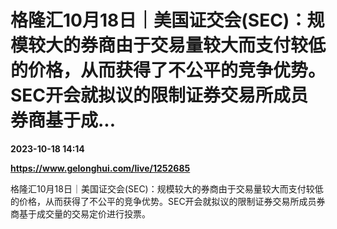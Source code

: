 # 格隆汇10月18日｜美国证交会(SEC)：规模较大的券商由于交易量较大而支付较低的价格，从而获得了不公平的竞争优势。SEC开会就拟议的限制证券交易所成员券商基于成...

**2023-10-18 14:14**

**https://www.gelonghui.com/live/1252685**

格隆汇10月18日｜美国证交会(SEC)：规模较大的券商由于交易量较大而支付较低的价格，从而获得了不公平的竞争优势。SEC开会就拟议的限制证券交易所成员券商基于成交量的交易定价进行投票。